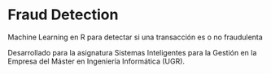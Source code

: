 # Fraud Detection
Machine Learning en R para detectar si una transacción es o no fraudulenta

Desarrollado para la asignatura Sistemas Inteligentes para la Gestión en la Empresa del Máster en Ingeniería Informática (UGR).
